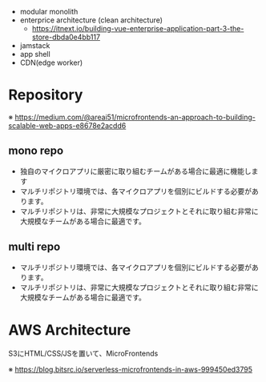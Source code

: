 * modular monolith
* enterprice architecture (clean architecture)
  * https://itnext.io/building-vue-enterprise-application-part-3-the-store-dbda0e4bb117
* jamstack
* app shell
* CDN(edge worker)


# Repository
※ https://medium.com/@areai51/microfrontends-an-approach-to-building-scalable-web-apps-e8678e2acdd6

## mono repo
* 独自のマイクロアプリに厳密に取り組むチームがある場合に最適に機能します
* マルチリポジトリ環境では、各マイクロアプリを個別にビルドする必要があります。
* マルチリポジトリは、非常に大規模なプロジェクトとそれに取り組む非常に大規模なチームがある場合に最適です。
  
## multi repo
* マルチリポジトリ環境では、各マイクロアプリを個別にビルドする必要があります。
* マルチリポジトリは、非常に大規模なプロジェクトとそれに取り組む非常に大規模なチームがある場合に最適です。

# AWS Architecture

S3にHTML/CSS/JSを置いて、MicroFrontends

※ https://blog.bitsrc.io/serverless-microfrontends-in-aws-999450ed3795

